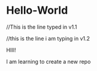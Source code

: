 # Hello-World

//This is the line typed in v1.1

//this is the line i am typing in  v1.2 

HIII!

I am learning to create a new repo
